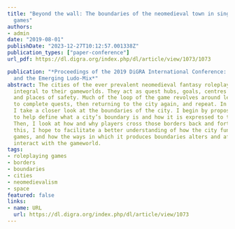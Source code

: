 ```yaml
---
title: "Beyond the wall: The boundaries of the neomedieval town in singleplayer roleplaying
  games"
authors:
- admin
date: "2019-08-01"
publishDate: "2023-12-27T10:12:57.001338Z"
publication_types: ["paper-conference"]
url_pdf: https://dl.digra.org/index.php/dl/article/view/1073/1073

publication: "*Proceedings of the 2019 DiGRA International Conference: Game, Play
  and the Emerging Ludo-Mix*"
abstract: The cities of the ever prevalent neomedieval fantasy roleplaying game are
  integral to their gameworlds. They act as quest hubs, goals, centres for action
  and places of safety. Much of the loop of the game revolves around leaving the city
  to complete quests, then returning to the city again, and repeat. In this paper,
  I take a closer look at the boundaries of the city. I begin by proposing a model
  to help define what a city’s boundary is and how it is expressed to the player.
  Then, I look at how and why players cross those borders back and forth. Through
  this, I hope to facilitate a better understanding of how the city functions in roleplaying
  games, and how the ways in which it produces boundaries alters and affects how players
  interact with the gameworld.
tags:
- roleplaying games
- borders
- boundaries
- cities
- neomedievalism
- space
featured: false
links:
- name: URL
  url: https://dl.digra.org/index.php/dl/article/view/1073
---
```

